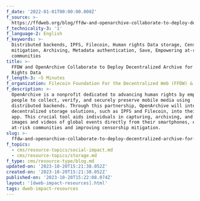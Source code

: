 ```yaml
---
f_date: '2022-01-01T00:00:00.000Z'
f_source: >-
  https://ffdweb.org/blog/ffdw-and-openarchive-collaborate-to-deploy-decentralized-archive-for-human-rights-data/
f_technicality-3: '1'
f_language-2: English
f_keywords: >-
  Distributed backends, IPFS, Filecoin, Human rights Data storage, Censorship
  mitigation, Archiving, Metadata authentication, Save, Empowering at-risk
  communities
title: >-
  FFDW and OpenArchive Collaborate to Deploy Decentralized Archive for Human
  Rights Data
f_length-3: ~5 Minutes
f_organization: Filecoin Foundation For the Decentralized Web (FFDW) & Open Archive
f_description: >-
  OpenArchive is a nonprofit dedicated to advancing human rights by empowering
  people to collect, verify, and securely preserve mobile media using
  distributed backends. Through this partnership, OpenArchive will integrate
  decentralized storage solutions, such as IPFS and Filecoin, into their Save
  app. This crucial tool aids individuals in capturing, archiving, and verifying
  images and videos of global events directly from their smartphones, empowering
  at-risk communities and improving censorship mitigation.
slug: >-
  ffdw-and-openarchive-collaborate-to-deploy-decentralized-archive-for-human-rights-data-fcead
f_topics:
  - cms/resource-topics/social-impact.md
  - cms/resource-topics/storage.md
f_type: cms/resource-type/blog.md
updated-on: '2023-10-20T15:21:38.052Z'
created-on: '2023-10-20T15:21:38.052Z'
published-on: '2023-10-20T15:22:08.074Z'
layout: '[dweb-impact-resources].html'
tags: dweb-impact-resources
---
```



